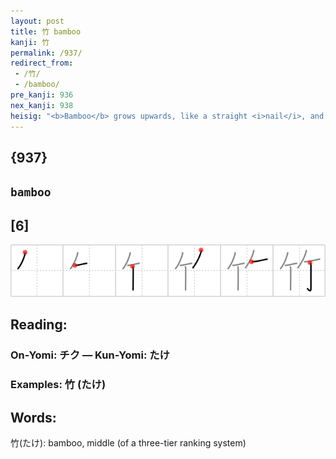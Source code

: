 ```yaml
---
layout: post
title: 竹 bamboo
kanji: 竹
permalink: /937/
redirect_from:
 - /竹/
 - /bamboo/
pre_kanji: 936
nex_kanji: 938
heisig: "<b>Bamboo</b> grows upwards, like a straight <i>nail</i>, and at each stage of its growth (which legend associates with the arrival of the new moon) there is a jointed rootstock (the first stroke). Two such <b>bamboo</b> stalks are pictured here."
---
```


## {937}

## `bamboo`

## [6]

<div class="stroke"><img src="../images/E7ABB9.png" /></div>

## Reading:

### On-Yomi: チク &mdash; Kun-Yomi: たけ

### Examples: 竹 (たけ)

## Words:

竹(たけ): bamboo, middle (of a three-tier ranking system)
